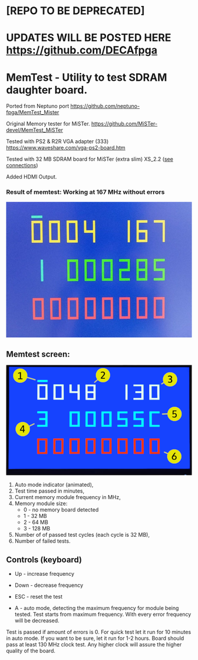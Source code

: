 # [REPO TO BE DEPRECATED]

# UPDATES WILL BE POSTED HERE https://github.com/DECAfpga



# MemTest - Utility to test SDRAM daughter board.

Ported from Neptuno port https://github.com/neptuno-fpga/MemTest_Mister

Original Memory tester for MiSTer.              https://github.com/MiSTer-devel/MemTest_MiSTer

Tested with PS2 & R2R VGA adapter (333)  https://www.waveshare.com/vga-ps2-board.htm

Tested with 32 MB SDRAM board for MiSTer (extra slim) XS_2.2 ([see connections](https://github.com/SoCFPGA-learning/DECA/tree/main/Projects/sdram_mister_deca))

Added HDMI Output.



### Result of memtest:     Working at 167 MHz without errors

![realtest](realtest.png)



## Memtest screen:

![MemTest screen](memtest.png)

 1. Auto mode indicator (animated),
 2. Test time passed in minutes,
 3. Current memory module frequency in MHz,
 4. Memory module size:
    * 0 - no memory board detected
    * 1 - 32 MB
    * 2 - 64 MB
    * 3 - 128 MB
 5. Number of of passed test cycles (each cycle is 32 MB),
 6. Number of failed tests.

## Controls (keyboard)
* Up - increase frequency

* Down - decrease frequency

* ESC - reset the test

* A - auto mode, detecting the maximum frequency for module being tested. Test starts from maximum frequency.
  With every error frequency will be decreased.

  

Test is passed if amount of errors is 0. For quick test let it run for 10 minutes in auto mode. If you want to be sure, let it run for 1-2 hours.
Board should pass at least 130 MHz clock test. Any higher clock will assure the higher quality of the board.
